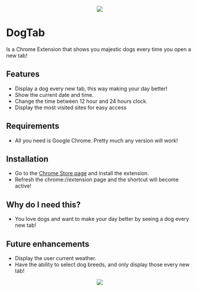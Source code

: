 <p align="center">
  <img src="readme_images/dogtab-1.png"/>
</p>

# DogTab

Is a Chrome Extension that shows you majestic dogs every time you open a new tab!

## Features

- Display a dog every new tab, this way making your day better!
- Show the current date and time.
- Change the time between 12 hour and 24 hours clock.
- Display the most visited sites for easy access

## Requirements

- All you need is Google Chrome. Pretty much any version will work!

## Installation

- Go to the [Chrome Store page](https://chrome.google.com/webstore/detail/dogtab/fomheahpongcpgopbodhnglpokbokokp) and install the extension.
- Refresh the chrome://extension page and the shortcut will become active!

## Why do I need this?

- You love dogs and want to make your day better by seeing a dog every new tab!

## Future enhancements

- Display the user current weather.
- Have the ability to select dog breeds, and only display those every new tab!

<p align="center">
  <img src="readme_images/dogtab-2.png"/>
</p>
